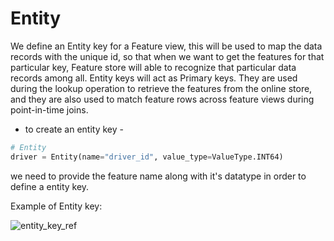 # Entity

We define an Entity key for a Feature view, this will be used to map the data records with the unique id, so that when we want to get the features for that particular key, Feature store will able to recognize that particular data records among all. Entity keys will act as Primary keys. They are used during the lookup operation to retrieve the features from the online store, and they are also used to match feature rows across feature views during point-in-time joins.

- to create an entity key -

```python
# Entity
driver = Entity(name="driver_id", value_type=ValueType.INT64)
```

we need to provide the feature name along with it's datatype in order to define a entity key.

Example of Entity key:

![entity_key_ref](https://github.com/katonic-dev/katonic-feature-store/blob/dev-2.0/docs/sources/entity_key.jpg)
